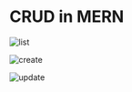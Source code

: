 # CRUD in MERN


![list](https://github.com/Dulon18/CRUD_MERN/assets/80118217/e9190028-782b-4087-bbdc-778ac70228fc)

![create](https://github.com/Dulon18/CRUD_MERN/assets/80118217/fe13d46a-0478-4e59-a046-9e38621e6fc1)

![update](https://github.com/Dulon18/CRUD_MERN/assets/80118217/6169b8da-adf1-4322-981f-7c018ffba289)
